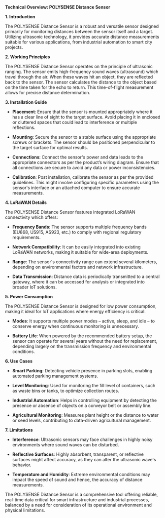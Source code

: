 **Technical Overview: POLYSENSE Distance Sensor**

**1. Introduction**

The POLYSENSE Distance Sensor is a robust and versatile sensor designed primarily for monitoring distances between the sensor itself and a target. Utilizing ultrasonic technology, it provides accurate distance measurements suitable for various applications, from industrial automation to smart city projects.

**2. Working Principles**

The POLYSENSE Distance Sensor operates on the principle of ultrasonic ranging. The sensor emits high-frequency sound waves (ultrasound) which travel through the air. When these waves hit an object, they are reflected back to the sensor. The sensor calculates the distance to the object based on the time taken for the echo to return. This time-of-flight measurement allows for precise distance determination.

**3. Installation Guide**

- **Placement**: Ensure that the sensor is mounted appropriately where it has a clear line of sight to the target surface. Avoid placing it in enclosed or cluttered spaces that could lead to interference or multiple reflections.
  
- **Mounting**: Secure the sensor to a stable surface using the appropriate screws or brackets. The sensor should be positioned perpendicular to the target surface for optimal results.
  
- **Connections**: Connect the sensor's power and data leads to the appropriate connectors as per the product’s wiring diagram. Ensure that all connections are secure to avoid any data or power inconsistencies.

- **Calibration**: Post installation, calibrate the sensor as per the provided guidelines. This might involve configuring specific parameters using the sensor's interface or an attached computer to ensure accurate measurements.

**4. LoRaWAN Details**

The POLYSENSE Distance Sensor features integrated LoRaWAN connectivity which offers:

- **Frequency Bands**: The sensor supports multiple frequency bands (EU868, US915, AS923, etc.) to comply with regional regulatory requirements.
  
- **Network Compatibility**: It can be easily integrated into existing LoRaWAN networks, making it suitable for wide-area deployments.
  
- **Range**: The sensor's connectivity range can extend several kilometers, depending on environmental factors and network infrastructure.
  
- **Data Transmission**: Distance data is periodically transmitted to a central gateway, where it can be accessed for analysis or integrated into broader IoT solutions.

**5. Power Consumption**

The POLYSENSE Distance Sensor is designed for low power consumption, making it ideal for IoT applications where energy efficiency is critical.

- **Modes**: It supports multiple power modes – active, sleep, and idle – to conserve energy when continuous monitoring is unnecessary.
  
- **Battery Life**: When powered by the recommended battery setup, the sensor can operate for several years without the need for replacement, depending largely on the transmission frequency and environmental conditions.

**6. Use Cases**

- **Smart Parking**: Detecting vehicle presence in parking slots, enabling automated parking management systems.
  
- **Level Monitoring**: Used for monitoring the fill level of containers, such as waste bins or tanks, to optimize collection routes.
  
- **Industrial Automation**: Helps in controlling equipment by detecting the presence or absence of objects on a conveyor belt or assembly line.
  
- **Agricultural Monitoring**: Measures plant height or the distance to water or seed levels, contributing to data-driven agricultural management.

**7. Limitations**

- **Interference**: Ultrasonic sensors may face challenges in highly noisy environments where sound waves can be disturbed.
  
- **Reflective Surfaces**: Highly absorbent, transparent, or reflective surfaces might affect accuracy, as they can alter the ultrasonic wave's behavior.
    
- **Temperature and Humidity**: Extreme environmental conditions may impact the speed of sound and hence, the accuracy of distance measurements.

The POLYSENSE Distance Sensor is a comprehensive tool offering reliable, real-time data critical for smart infrastructure and industrial processes, balanced by a need for consideration of its operational environment and physical limitations.